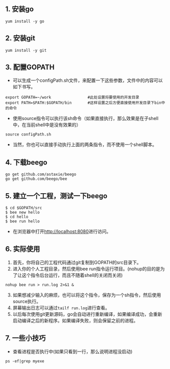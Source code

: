 ## 1. 安装go

```
yum install -y go
```

## 2. 安装git

```
yum install -y git
```

## 3. 配置GOPATH

* 可以生成一个configPath.sh文件，来配置一下这些参数，文件中的内容可以如下书写。

```
export GOPATH=~/work                #此处设置将要使用的开发目录
export PATH=$PATH:$GOPATH/bin       #这样设置之后方便直接使用开发目录下bin中的命令
```
* 使用source指令可以执行该sh命令（如果直接执行，那么效果是在子shell中，在当前shell中是没有效果的）

```
source configPath.sh
```

* 当然，你也可以直接手动执行上面的两条指令，而不使用一个shell脚本。

## 4. 下载beego

```
go get github.com/astaxie/beego
go get github.com/beego/bee
```

## 5. 建立一个工程，测试一下beego

```
$ cd $GOPATH/src
$ bee new hello
$ cd hello
$ bee run hello
```

* 在浏览器中打开[http://localhost:8080](http://localhost:8080)进行访问。

## 6. 实际使用

1. 首先，你将自己的工程代码通过git复制到GOPATH的src目录下。
2. 进入你的个人工程目录，然后使用bee run指令运行项目。(nohup的目的是为了让这个指令后台运行，而且不随着shell的关闭而关闭)
```
nohup bee run > run.log 2>&1 &
```
3. 如果想减少输入的麻烦，也可以将这个指令，保存为一个sh指令，然后使用source执行。
4. 屏幕输出日志可以通过```tailf run.log```进行查看。
5. 以后每次使用git更新源码，go会自动进行重新编译，如果编译成功，会重新启动编译之后的新程序。如果编译失败，则会保留之前的进程。


## 7. 一些小技巧

* 查看进程是否执行中(如果只看到一行，那么说明进程没启动)
```
ps -ef|grep myexe
```
